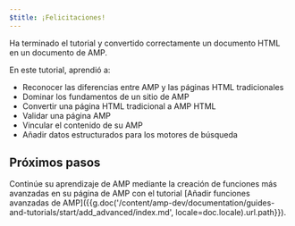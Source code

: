 ```yaml
---
$title: ¡Felicitaciones!
---
```


Ha terminado el tutorial y convertido correctamente un documento HTML en un documento de AMP.

En este tutorial, aprendió a:

- Reconocer las diferencias entre AMP y las páginas HTML tradicionales
- Dominar los fundamentos de un sitio de AMP
- Convertir una página HTML tradicional a AMP HTML
- Validar una página AMP
- Vincular el contenido de su AMP
- Añadir datos estructurados para los motores de búsqueda


## Próximos pasos

Continúe su aprendizaje de AMP mediante la creación de funciones más avanzadas en su página de AMP con el tutorial [Añadir funciones avanzadas de AMP]({{g.doc('/content/amp-dev/documentation/guides-and-tutorials/start/add_advanced/index.md', locale=doc.locale).url.path}}).
